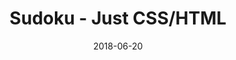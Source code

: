 ---
title: 'Sudoku - Just CSS/HTML'
description: 'Complete a sudoku puzzle without Javascript or server-side interaction.'
gametype: 'hard'
gameid: 18
date: 2018-06-20
tags: []
draft: false
type: 'games'
num19: [{'idx':1,'arr1':[1,2,3,4,5,6,7,8,9],'arr2':[1,2,3,4,5,6,7,8,9]},{'idx':2,'arr1':[1,2,3,4,5,6,7,8,9],'arr2':[1,2,3,4,5,6,7,8,9]},{'idx':3,'arr1':[1,2,3,4,5,6,7,8,9],'arr2':[1,2,3,4,5,6,7,8,9]},{'idx':4,'arr1':[1,2,3,4,5,6,7,8,9],'arr2':[1,2,3,4,5,6,7,8,9]},{'idx':5,'arr1':[1,2,3,4,5,6,7,8,9],'arr2':[1,2,3,4,5,6,7,8,9]},{'idx':6,'arr1':[1,2,3,4,5,6,7,8,9],'arr2':[1,2,3,4,5,6,7,8,9]},{'idx':7,'arr1':[1,2,3,4,5,6,7,8,9],'arr2':[1,2,3,4,5,6,7,8,9]},{'idx':8,'arr1':[1,2,3,4,5,6,7,8,9],'arr2':[1,2,3,4,5,6,7,8,9]},{'idx':9,'arr1':[1,2,3,4,5,6,7,8,9],'arr2':[1,2,3,4,5,6,7,8,9]}]
puzzle: [[0, 7, 0, 0, 3, 2, 0, 6, 0], [8, 0, 0, 1, 0, 0, 0, 0, 3], [0, 0, 2, 0, 0, 0, 1, 0, 0], [2, 0, 0, 0, 6, 0, 0, 3, 0], [3, 0, 0, 2, 0, 9, 0, 0, 5], [0, 4, 0, 0, 7, 0, 0, 0, 1], [0, 0, 3, 0, 0, 0, 5, 0, 0], [7, 0, 0, 0, 0, 1, 0, 0, 6], [0, 9, 0, 4, 5, 0, 0, 1, 0]]
layout: 'sudokucssstatic'
---